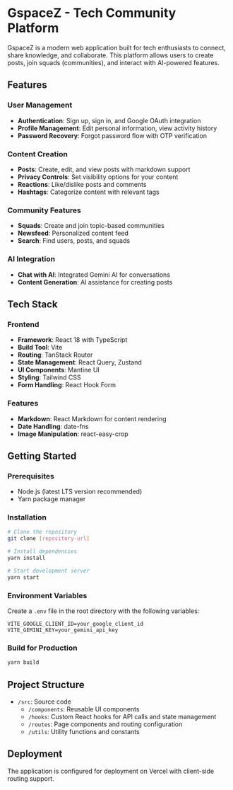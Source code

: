 # GspaceZ - Tech Community Platform

GspaceZ is a modern web application built for tech enthusiasts to connect, share knowledge, and collaborate. This platform allows users to create posts, join squads (communities), and interact with AI-powered features.

## Features

### User Management

- **Authentication**: Sign up, sign in, and Google OAuth integration
- **Profile Management**: Edit personal information, view activity history
- **Password Recovery**: Forgot password flow with OTP verification

### Content Creation

- **Posts**: Create, edit, and view posts with markdown support
- **Privacy Controls**: Set visibility options for your content
- **Reactions**: Like/dislike posts and comments
- **Hashtags**: Categorize content with relevant tags

### Community Features

- **Squads**: Create and join topic-based communities
- **Newsfeed**: Personalized content feed
- **Search**: Find users, posts, and squads

### AI Integration

- **Chat with AI**: Integrated Gemini AI for conversations
- **Content Generation**: AI assistance for creating posts

## Tech Stack

### Frontend

- **Framework**: React 18 with TypeScript
- **Build Tool**: Vite
- **Routing**: TanStack Router
- **State Management**: React Query, Zustand
- **UI Components**: Mantine UI
- **Styling**: Tailwind CSS
- **Form Handling**: React Hook Form

### Features

- **Markdown**: React Markdown for content rendering
- **Date Handling**: date-fns
- **Image Manipulation**: react-easy-crop

## Getting Started

### Prerequisites

- Node.js (latest LTS version recommended)
- Yarn package manager

### Installation

```bash
# Clone the repository
git clone [repository-url]

# Install dependencies
yarn install

# Start development server
yarn start
```

### Environment Variables

Create a `.env` file in the root directory with the following variables:

```
VITE_GOOGLE_CLIENT_ID=your_google_client_id
VITE_GEMINI_KEY=your_gemini_api_key
```

### Build for Production

```bash
yarn build
```

## Project Structure

- `/src`: Source code
  - `/components`: Reusable UI components
  - `/hooks`: Custom React hooks for API calls and state management
  - `/routes`: Page components and routing configuration
  - `/utils`: Utility functions and constants

## Deployment

The application is configured for deployment on Vercel with client-side routing support.
